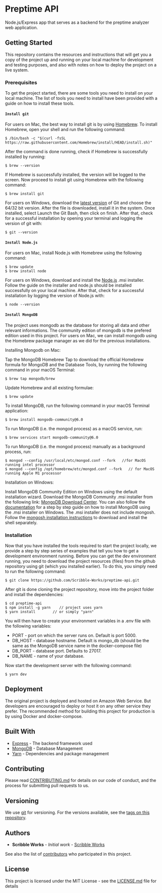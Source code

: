 # Preptime API

Node.js/Express app that serves as a backend for the preptime analyzer web application.

## Getting Started

This repository contains the resources and instructions that will get you a copy of the project up and running on your local machine for development and testing purposes, and also with notes on how to deploy the project on a live system.

### Prerequisites

To get the project started, there are some tools you need to install on your local machine. The list of tools you need to install have been provided with a guide on how to install these tools.

#### `Install git`

For users on Mac, the best way to install git is by using [Homebrew](https://brew.sh/). To install Homebrew, open your shell and run the following command:

```
$ /bin/bash -c "$(curl -fsSL https://raw.githubusercontent.com/Homebrew/install/HEAD/install.sh)"
```

After the command is done running, check if Homebrew is successfully installed by running:

```
$ brew --version
```

If Homebrew is successfully installed, the version will be logged to the screen. Now proceed to install git using Homebrew with the following command:

```
$ brew install git
```

For users on Windows, download the [latest version](https://git-scm.com/downloads) of Git and choose the 64/32 bit version. After the file is downloaded, install it in the system. Once installed, select Launch the Git Bash, then click on finish. After that, check for a successful installation by opening your terminal and logging the version of git with:

```
$ git --version
```

#### `Install Node.js`

For users on Mac, install Node.js with Homebrew using the following command:

```
$ brew update
$ brew install node
```

For users on Windows, download and install the [Node.js](https://nodejs.org/en/download/) .msi installer. Follow the guide on the installer and node.js should be installed successfully on your local machine. After that, check for a successful installation by logging the version of Node.js with:

```
$ node --version
```

#### `Install MongoDB`

The project uses mongodb as the database for storing all data and other relevant informations. The community edition of mongodb is the prefered edition used in this project. For users on Mac, we can install mongodb using the Homebrew package manager as we did for the previous installations.

Installing Mongodb on Mac:

Tap the MongoDB Homebrew Tap to download the official Homebrew formula for MongoDB and the Database Tools, by running the following command in your macOS Terminal:

```
$ brew tap mongodb/brew
```

Update Homebrew and all existing formulae:

```
$ brew update
```

To install MongoDB, run the following command in your macOS Terminal application:

```
$ brew install mongodb-community@6.0
```

To run MongoDB (i.e. the mongod process) as a macOS service, run:

```
$ brew services start mongodb-community@6.0
```

To run MongoDB (i.e. the mongod process) manually as a background process, run:

```
$ mongod --config /usr/local/etc/mongod.conf --fork   //for MacOS running intel processor
$ mongod --config /opt/homebrew/etc/mongod.conf --fork   // for MacOS running Apple M1 processor
```

Installation on Windows:

Install MongoDB Community Edition on Windows using the default installation wizard. Download the MongoDB Community .msi installer from the following
link: [MongoDB Download Center](https://www.mongodb.com/try/download/community?tck=docs_server). You can also follow the [documentation](https://www.mongodb.com/docs/manual/tutorial/install-mongodb-on-windows/) for a step by step guide on how to install MongoDB using the .msi installer
on Windows. The .msi installer does not include mongosh. Follow the [mongosh installation instructions](https://www.mongodb.com/docs/mongodb-shell/install/) to download and install the shell separately.

### Installation

Now that you have installed the tools required to start the project locally, we provide a step by step series of examples that tell you how to get a development environment running. Before you can get the dev environment running, you need to download the project resources (files) from the github repository using git (which you installed earlier). To do this, you simply need to run the following command:

```
$ git clone https://github.com/Scribble-Works/preptime-api.git
```

After git is done cloning the project repository, move into the project folder and install the dependencies:

```
$ cd preptime-api
$ npm install -g yarn    // project uses yarn
$ yarn install        // or simply "yarn"
```

You will then have to create your environment variables in a .env file with the following variables:

* PORT - port on which the server runs on. Default is port 5000.
* DB_HOST - database hostname. Default is mongo_db (should be the same as the MongoDB service name in the docker-compose file)
* DB_PORT - database port. Defaults to 27017.
* DB_NAME - name of your database.

Now start the development server with the following command:

```
$ yarn dev
```

## Deployment

The original project is deployed and hosted on Amazon Web Service. But developers are encouraged to deploy or host it on any other service they prefer. The recommended method for building this project for production is by using Docker and docker-compose.

## Built With

* [Express](https://expressjs.com/) - The backend framework used
* [MongoDB](https://www.mongodb.com/docs/manual/tutorial/getting-started/) - Database Management
* [Yarn](https://yarnpkg.com/) - Dependencies and package management

## Contributing

Please read [CONTRIBUTING.md](https://gist.github.com/PurpleBooth/b24679402957c63ec426) for details on our code of conduct, and the process for submitting pull requests to us.

## Versioning

We use [git](https://git-scm.com/) for versioning. For the versions available, see the [tags on this repository](https://github.com/Scribble-Works/project/tags). 

## Authors

* **Scribble Works** - *Initial work* - [Scribble Works](https://github.com/Scribble-Works)

See also the list of [contributors](https://github.com/your/project/contributors) who participated in this project.

## License

This project is licensed under the MIT License - see the [LICENSE.md](LICENSE.md) file for details
